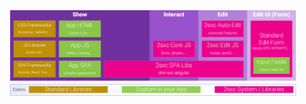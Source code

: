 
<div class="overlay-container">
  <div class="overlay-box" style="left: 16%; top: 56%; height: 24%; width: 67%"></div>
  <img src="./assets/app-browser.png" class="full-width">
</div>
